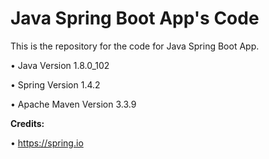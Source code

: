 Java Spring Boot App's Code
===========================

This is the repository for the code for Java Spring Boot App. 

• Java Version 1.8.0_102

• Spring Version 1.4.2

• Apache Maven Version 3.3.9

**Credits:**

• https://spring.io
